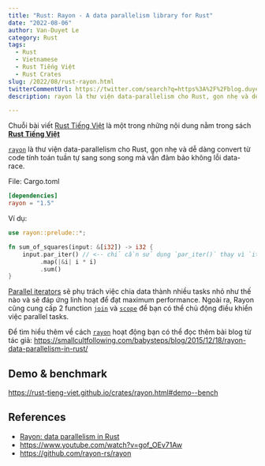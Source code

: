 ```yaml
---
title: "Rust: Rayon - A data parallelism library for Rust"
date: "2022-08-06"
author: Van-Duyet Le
category: Rust
tags:
  - Rust
  - Vietnamese
  - Rust Tiếng Việt
  - Rust Crates
slug: /2022/08/rust-rayon.html
twitterCommentUrl: https://twitter.com/search?q=https%3A%2F%2Fblog.duyet.net%2F2022%2F08%2Frust-rayon.html
description: rayon là thư viện data-parallelism cho Rust, gọn nhẹ và dễ dàng convert từ code tính toán tuần tự sang song song mà vẫn đảm bảo không lỗi data-race.

---
```


<div class="noti">Chuỗi bài viết <a href="/tag/rust-tiếng-việt/">Rust Tiếng Việt</a> là một trong những nội dung nằm trong sách <a href="https://rust-tieng-viet.github.io/?utm_source=blog.duyet.net&utm_medium=post&utm_campaign=launch_rust_tieng_viet" target="_blank"><strong>Rust Tiếng Việt</strong></a></div>

[`rayon`] là thư viện data-parallelism cho Rust, gọn nhẹ và dễ dàng convert từ
code tính toán tuần tự sang song song mà vẫn đảm bảo không lỗi data-race. 


File: Cargo.toml

```toml
[dependencies]
rayon = "1.5"
```

Ví dụ:

```rust
use rayon::prelude::*;

fn sum_of_squares(input: &[i32]) -> i32 {
    input.par_iter() // <-- chỉ cần sử dụng `par_iter()` thay vì `iter()`!
         .map(|&i| i * i)
         .sum()
}
```

[Parallel iterators](https://docs.rs/rayon/*/rayon/iter/index.html)
sẽ phụ trách việc chia data thành nhiều tasks nhỏ như thế nào và sẽ
đáp ứng linh hoạt để đạt maximum performance. 
Ngoài ra, Rayon cũng cung cấp 2 function [`join`] và [`scope`] để bạn 
có thể chủ động điều khiển việc parallel tasks.


Để tìm hiểu thêm về cách [`rayon`] hoạt động bạn có thể đọc thêm bài blog từ tác giả: 
<https://smallcultfollowing.com/babysteps/blog/2015/12/18/rayon-data-parallelism-in-rust/>

## Demo & benchmark

<https://rust-tieng-viet.github.io/crates/rayon.html#demo--bench>

## References

- [Rayon: data parallelism in Rust](https://smallcultfollowing.com/babysteps/blog/2015/12/18/rayon-data-parallelism-in-rust/)
- <https://www.youtube.com/watch?v=gof_OEv71Aw>
- <https://github.com/rayon-rs/rayon>


[`rayon`]: https://github.com/rayon-rs/rayon
[`join`]: https://docs.rs/rayon/*/rayon/fn.join.html
[`scope`]: https://docs.rs/rayon/*/rayon/fn.scope.html
